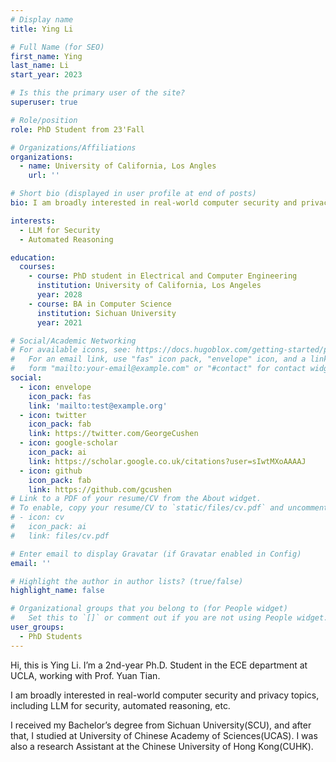 ```yaml
---
# Display name
title: Ying Li

# Full Name (for SEO)
first_name: Ying
last_name: Li
start_year: 2023

# Is this the primary user of the site?
superuser: true

# Role/position
role: PhD Student from 23'Fall

# Organizations/Affiliations
organizations:
  - name: University of California, Los Angles
    url: ''

# Short bio (displayed in user profile at end of posts)
bio: I am broadly interested in real-world computer security and privacy topics, including LLM for security, automated reasoning, etc.

interests:
  - LLM for Security
  - Automated Reasoning

education:
  courses:
    - course: PhD student in Electrical and Computer Engineering
      institution: University of California, Los Angeles
      year: 2028
    - course: BA in Computer Science
      institution: Sichuan University
      year: 2021

# Social/Academic Networking
# For available icons, see: https://docs.hugoblox.com/getting-started/page-builder/#icons
#   For an email link, use "fas" icon pack, "envelope" icon, and a link in the
#   form "mailto:your-email@example.com" or "#contact" for contact widget.
social:
  - icon: envelope
    icon_pack: fas
    link: 'mailto:test@example.org'
  - icon: twitter
    icon_pack: fab
    link: https://twitter.com/GeorgeCushen
  - icon: google-scholar
    icon_pack: ai
    link: https://scholar.google.co.uk/citations?user=sIwtMXoAAAAJ
  - icon: github
    icon_pack: fab
    link: https://github.com/gcushen
# Link to a PDF of your resume/CV from the About widget.
# To enable, copy your resume/CV to `static/files/cv.pdf` and uncomment the lines below.
# - icon: cv
#   icon_pack: ai
#   link: files/cv.pdf

# Enter email to display Gravatar (if Gravatar enabled in Config)
email: ''

# Highlight the author in author lists? (true/false)
highlight_name: false

# Organizational groups that you belong to (for People widget)
#   Set this to `[]` or comment out if you are not using People widget.
user_groups:
  - PhD Students
---
```



Hi, this is Ying Li. I’m a 2nd-year Ph.D. Student in the ECE department at UCLA, working with Prof. Yuan Tian.

I am broadly interested in real-world computer security and privacy topics, including LLM for security, automated reasoning, etc.

I received my Bachelor’s degree from Sichuan University(SCU), and after that, I studied at University of Chinese Academy of Sciences(UCAS). I was also a research Assistant at the Chinese University of Hong Kong(CUHK).
